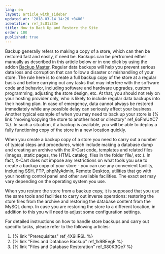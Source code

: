 ```yaml
---
lang: en
layout: article_with_sidebar
updated_at: '2018-03-14 14:26 +0400'
identifier: ref_5cU1i33e
title: How to Back Up and Restore the Site
order: 100
published: true
---
```

Backup generally refers to making a copy of a store, which can then be restored fast and easily, if need be. Backups can be perfromed either manually as described in this article below or in one click by using the addon [Backup Master](https://market.x-cart.com/addons/backup-master.html "How to Back Up and Restore the Site"). Regular data backups will help you prevent serious data loss and corruption that can follow a disaster or mishandling of your store. The rule here is to create a full backup copy of the store at a regular basis and before carrying out any tasks that may interfere with the software code and behavior, including software and hardware upgrades, custom programming, adjusting the store design, etc. At that, you should not rely on your hosting provider only, who is likely to include regular data backups into their hosting plan. In case of emergency, data cannot always be restored immediately while any possible delay can seriously affect your business. Another typical example of when you may need to back up your store is {% link "moving/copying the store to another host or directory" ref_6oFmUXC7 %}. In such a situation, if a backup is available, you will be able to deploy a fully functioning copy of the store in a new location quickly.

When you create a backup copy of a store you need to carry out a number of typical steps and procedures, which include making a database dump and creating an archive with the X-Cart code, templates and related files (images, static pages, the HTML catalog, files in the folder file/, etc.). In fact, X-Cart does not impose any restrictions on what tools you use to create a backup copy of your store - you can use any convenient facility, including SSH, FTP, phpMyAdmin, Remote Desktop, utilities that go with your hosting control panel and other available facilities. The exact set may vary depending on the operating system you use.

When you restore the store from a backup copy, it is supposed that you use the same tools and facilities to carry out inverse operations: restoring the store files from the archive and restoring the database content from the MySQL dump. In case you are restoring the store to a different location, in addition to this you will need to adjust some configuration settings.

For detailed instructions on how to handle store backups and carry out specific tasks, please refer to the following articles:
1. {% link "Prerequisites" ref_4X9iIR6L %}
2. {% link "Files and Database Backup" ref_1kRBEegE %}
3. {% link "Files and Database Restoration" ref_080K3Qe7 %}
